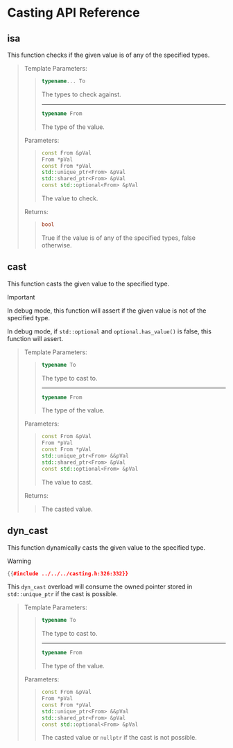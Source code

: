 # Casting API Reference

## isa

This function checks if the given value is of any of the specified types.

> Template Parameters:
>
> > ```cpp
> > typename... To
> > ```
> >
> > The types to check against.
> >
> > ---
> >
> > ```cpp
> > typename From
> > ```
> >
> > The type of the value.
>
> Parameters:
>
> > ```cpp
> > const From &pVal
> > From *pVal
> > const From *pVal
> > std::unique_ptr<From> &pVal
> > std::shared_ptr<From> &pVal
> > const std::optional<From> &pVal
> > ```
> >
> > The value to check.
>
> Returns:
>
> > ```cpp
> > bool
> > ```
> >
> > True if the value is of any of the specified types, false otherwise.

## cast

This function casts the given value to the specified type.

> [!IMPORTANT]
> In debug mode, this function will assert if the given value is not of the specified type.
>
> In debug mode, if `std::optional` and `optional.has_value()` is false, this function will assert.

> Template Parameters:
>
> > ```cpp
> > typename To
> > ```
> >
> > The type to cast to.
> >
> > ---
> >
> > ```cpp
> > typename From
> > ```
> >
> > The type of the value.
>
> Parameters:
>
> > ```cpp
> > const From &pVal
> > From *pVal
> > const From *pVal
> > std::unique_ptr<From> &&pVal
> > std::shared_ptr<From> &pVal
> > const std::optional<From> &pVal
> > ```
> >
> > The value to cast.
>
> Returns:
>
> > The casted value.

## dyn_cast

This function dynamically casts the given value to the specified type.

> [!WARNING]
>
> ```cpp
> {{#include ../../../casting.h:326:332}}
> ```
>
> This `dyn_cast` overload will consume the owned pointer stored in `std::unique_ptr` if the cast is possible.

> Template Parameters:
>
> > ```cpp
> > typename To
> > ```
> >
> > The type to cast to.
> >
> > ---
> >
> > ```cpp
> > typename From
> > ```
> >
> > The type of the value.
>
> Parameters:
>
> > ```cpp
> > const From &pVal
> > From *pVal
> > const From *pVal
> > std::unique_ptr<From> &&pVal
> > std::shared_ptr<From> &pVal
> > const std::optional<From> &pVal
> > ```
> >
> > The casted value or `nullptr` if the cast is not possible.
